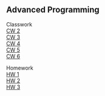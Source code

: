 ## Advanced Programming


Classwork<br>
[CW 2](https://hasankagit.github.io/Odevler/Lab_2.html) <br>
[CW 3](https://hasankagit.github.io/Odevler/CW%203/inspector.html) <br>
[CW 4](https://hasankagit.github.io/Odevler/CLASSWORK/CW%204/index.html)<br>
[CW 5](https://hasankagit.github.io/Odevler/CW%205/CW5.html)<br>
[CW 6](https://hasankagit.github.io/Odevler/CW6.html)<br>

Homework<br>
[HW 1](https://hasankagit.github.io/Odevler/homework_1.html) <br>
[HW 2](https://hasankagit.github.io/Odevler/HW%202/Database.html)<br>
[HW 3](https://hasankagit.github.io/Odevler/HOMEWORK/HW3/HW3.html)<br>
